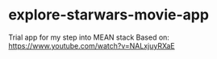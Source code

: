 # explore-starwars-movie-app
Trial app for my step into MEAN stack
Based on: https://www.youtube.com/watch?v=NALxjuyRXaE
